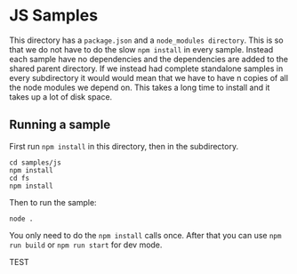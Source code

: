 # JS Samples

This directory has a `package.json` and a `node_modules directory`. This is so that we do not have
to do the slow `npm install` in every sample. Instead each sample have no dependencies and the
dependencies are added to the shared parent directory. If we instead had complete standalone samples
in every subdirectory it would would mean that we have to have n copies of all the node modules we
depend on. This takes a long time to install and it takes up a lot of disk space.

## Running a sample

First run `npm install` in this directory, then in the subdirectory.

```
cd samples/js
npm install
cd fs
npm install
```

Then to run the sample:

```
node .
```

You only need to do the `npm install` calls once. After that you can use `npm run build` or
`npm run start` for dev mode.

TEST
